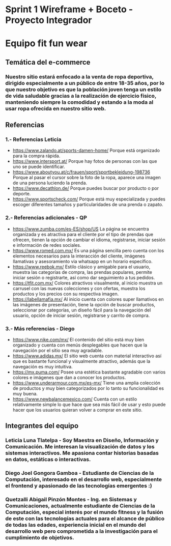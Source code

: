 # Sprint 1 Wireframe + Boceto - Proyecto Integrador 
# Equipo fit fun wear

## Temática del e-commerce
### Nuestro sitio estará enfocado a la venta de ropa deportiva, dirigido especialmente a un público de entre 18-35 años, por lo que nuestro objetivo es que la población joven tenga un estilo de vida saludable gracias a la realización de ejercicio físico, manteniendo siempre la comodidad y estando a la moda al usar ropa ofrecida en nuestro sitio web.

## Referencias
### 1.- Referencias Leticia
* <https://www.zalando.at/sports-damen-home/> 
    Porque está organizado para la compra rápida.
* <https://www.intersport.at/>
    Porque hay fotos de personas con las que uno se puede identificar.
* <https://www.aboutyou.at/c/frauen/sport/sportbekleidung-198736>
    Porque al pasar el cursor sobre la foto de la ropa, aparece una imagen de una persona luciendo la prenda.
* <https://www.decathlon.de/>
    Porque puedes buscar por producto o por deporte.
* <https://www.sportscheck.com/>
    Porque está muy especializada y puedes escoger diferentes tamaños y particularidades de una prenda o zapato.

### 2.- Referencias adicionales - QP
* <https://www.zumba.com/es-ES/shop/US> La página se encuentra organizada y es atractiva para el cliente por el tipo de prendas que ofrecen, tienen la opción de cambiar el idioma, registrarse, iniciar sesión e información de redes sociales.
* <https://www.romed.com.mx/> Es una página sencilla pero cuenta con los elementos necesarios para la interacción del cliente, imágenes llamativas y asesoramiento via whatsapp en un horario específico. 
* <https://www.reebok.mx/> Estilo clásico y amigable para el usuario, muestra las categorías de compra, las prendas populares, permite iniciar sesión o registrarte, así como dar seguimiento a tus pedidos. 
* <https://tfit.com.mx/> Colores atractivos visualmente, al inicio muestra un carrusel con las nuevas colecciones y con ofertas, muestra los productos y los precios con su respectiva imagen.
* <https://labellamafia.mx/> Al inicio cuenta con colores super llamativos en las imágenes de presentación, tiene la opción de buscar productos, seleccionar por categorías, un diseño fácil para la navegación del usuario, opción de iniciar sesión, registrarse y carrito de compra.

### 3.- Más referencias - Diego
* <https://www.nike.com/mx/> El contenido del sitio está muy bien organizado y cuenta con menús desplegables que hacen que la navegación por el sitio sea muy agradable.
* <https://www.adidas.mx/> El sitio web cuenta con material interactivo así que es bastante funcional y visualmente atractivo, además que la navegación es muy intuitiva.
* <https://mx.puma.com/> Posee una estética bastante agradable con varios colores e imágenes que dan a conocer los productos.
* <https://www.underarmour.com.mx/es-mx/> Tiene una amplia colección de productos y muy bien categorizados por lo tanto su funcionalidad es muy buena.
* <https://www.newbalancemexico.com/> Cuenta con un estilo relativamente simple lo que hace que sea más fácil de usar y esto puede hacer que los usuarios quieran volver a comprar en este sitio.

## Integrantes del equipo
### Leticia Luna Tlatelpa - Soy Maestra en Diseño, Información y Comunicación. Me interesan la visualización de datos y los sistemas interactivos. Me apasiona contar historias basadas en datos, estáticas o interactivas.
### Diego Joel Gongora Gamboa - Estudiante de Ciencias de la Computación, interesado en el desarrollo web, especialmente el frontend y apasionado de las tecnologías emergentes :)
### Quetzalli Abigail Pinzón Montes - Ing. en Sistemas y Comunicaciones, actualmente estudiante de Ciencias de la Computación, especial interés por el mundo fitness y la fusión de este con las tecnologías actuales para el alcance de público de todas las edades, experiencia inicial en el mundo del desarrollo web pero comprometida a la investigación para el cumplimiento de objetivos.